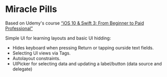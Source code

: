 # Miracle Pills

Based on Udemy's course [“iOS 10 & Swift 3: From Beginner to Paid Professional”](https://www.udemy.com/devslopes-ios10/learn/v4/t/lecture/5828310)

Simple UI for learning layouts and basic UI hidding:

- Hides keyboard when pressing Return or tapping ourside text fields.
- Selecting UI views via Tags.
- Autolayout constraints.
- UIPicker for selecting data and updating a label/button (data source and delegate)
